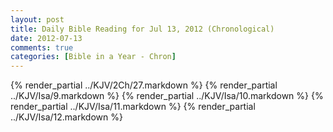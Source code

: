 ```yaml
---
layout: post
title: Daily Bible Reading for Jul 13, 2012 (Chronological)
date: 2012-07-13
comments: true
categories: [Bible in a Year - Chron]
---
```

{% render_partial ../KJV/2Ch/27.markdown %}
{% render_partial ../KJV/Isa/9.markdown %}
{% render_partial ../KJV/Isa/10.markdown %}
{% render_partial ../KJV/Isa/11.markdown %}
{% render_partial ../KJV/Isa/12.markdown %}
